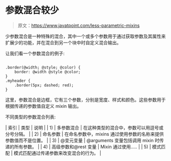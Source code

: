 # 参数混合较少

> 原文：<https://www.javatpoint.com/less-parametric-mixins>

少参数混合是一种特殊的混合，其中一个或多个参数用于通过获取参数及其属性来扩展少的功能，并在混合到另一个块中时自定义混合输出。

让我们看一个参数混合的例子:

```

.border(@width; @style; @color) {
    border: @width @style @color;
}
.myheader {
    .border(5px; dashed; red);
}

```

这里，参数混合是边框，它有三个参数，分别是宽度、样式和颜色。这些参数用于根据传递的参数值自定义 mixin 输出。

不同类型的参数混合列表:

| 索引 | 类型 | 说明 |
| 1) | 多参数混合 | 在这种类型的混合中，参数可以用逗号或分号分隔。 |
| 2) | 命名参数 | 在命名参数中，mixins 通过使用参数的名称来提供参数值而不是位置。 |
| 3) | @变元变量 | @arguments 变量包括调用 mixin 时传递的所有参数。 |
| 4) | 高级参数和@rest 变量 | Mixin 通过使用..... |
| 5) | 模式匹配 | 模式匹配通过传递参数来改变混合的行为。 |
